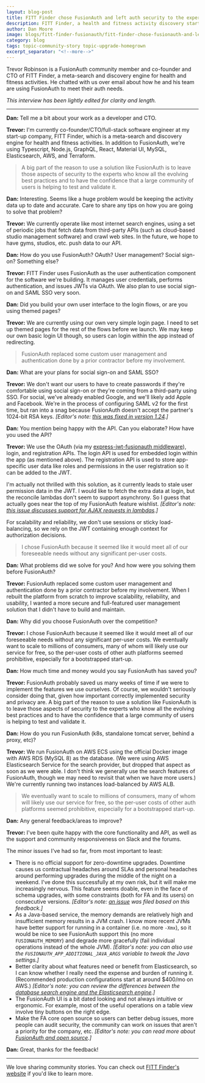 ```yaml
---
layout: blog-post
title: FITT Finder chose FusionAuth and left auth security to the experts
description: FITT Finder, a health and fitness activity discovery startup, uses FusionAuth because they want to prepare for millions of users.
author: Dan Moore
image: blogs/fitt-finder-fusionauth/fitt-finder-chose-fusionauth-and-left-auth-security-to-the-experts.png
category: blog
tags: topic-community-story topic-upgrade-homegrown
excerpt_separator: "<!--more-->"
---
```


Trevor Robinson is a FusionAuth community member and co-founder and CTO of FITT Finder, a meta-search and discovery engine for health and fitness activities. He chatted with us over email about how he and his team are using FusionAuth to meet their auth needs. 

<!--more-->

*This interview has been lightly edited for clarity and length.*

-------

**Dan:** Tell me a bit about your work as a developer and CTO.

**Trevor:** I'm currently co-founder/CTO/full-stack software engineer at my start-up company, FITT Finder, which is a meta-search and discovery engine for health and fitness activities. In addition to FusionAuth, we're using Typescript, Node.js, GraphQL, React, Material UI, MySQL, Elasticsearch, AWS, and Terraform.

> A big part of the reason to use a solution like FusionAuth is to leave those aspects of security to the experts who know all the evolving best practices and to have the confidence that a large community of users is helping to test and validate it.

**Dan:** Interesting. Seems like a huge problem would be keeping the activity data up to date and accurate. Care to share any tips on how you are going to solve that problem?

**Trevor:** We currently operate like most internet search engines, using a set of periodic jobs that fetch data from third-party APIs (such as cloud-based studio management software) and crawl web sites. In the future, we hope to have gyms, studios, etc. push data to our API.

**Dan:** How do you use FusionAuth? OAuth? User management? Social sign-on? Something else?

**Trevor:** FITT Finder uses FusionAuth as the user authentication component for the software we're building. It manages user credentials, performs authentication, and issues JWTs via OAuth. We also plan to use social sign-on and SAML SSO very soon.

**Dan:** Did you build your own user interface to the login flows, or are you using themed pages?

**Trevor:** We are currently using our own very simple login page. I need to set up themed pages for the rest of the flows before we launch. We may keep our own basic login UI though, so users can login within the app instead of redirecting.

> FusionAuth replaced some custom user management and authentication done by a prior contractor before my involvement. 

**Dan:** What are your plans for social sign-on and SAML SSO?

**Trevor:** We don't want our users to have to create passwords if they're comfortable using social sign-on or they're coming from a third-party using SSO. For social, we've already enabled Google, and we'll likely add Apple and Facebook. We're in the process of configuring SAML v2 for the first time, but ran into a snag because FusionAuth doesn't accept the partner's 1024-bit RSA keys. _[Editor's note: [this was fixed in version 1.24](https://github.com/FusionAuth/fusionauth-issues/issues/1091).]_

**Dan:** You mention being happy with the API. Can you elaborate? How have you used the API?

**Trevor:** We use the OAuth (via my [express-jwt-fusionauth middleware](https://github.com/trevorr/express-jwt-fusionauth)), login, and registration APIs. The login API is used for embedded login within the app (as mentioned above). The registration API is used to store app-specific user data like roles and permissions in the user registration so it can be added to the JWT. 

I'm actually not thrilled with this solution, as it currently leads to stale user permission data in the JWT. I would like to fetch the extra data at login, but the reconcile lambdas don't seem to support asynchrony. So I guess that actually goes near the top of my FusionAuth feature wishlist. _[Editor's note: [this issue discusses support for AJAX requests in lambdas](https://github.com/FusionAuth/fusionauth-issues/issues/267).]_ 

For scalability and reliability, we don't use sessions or sticky load-balancing, so we rely on the JWT containing enough context for authorization decisions.

> I chose FusionAuth because it seemed like it would meet all of our foreseeable needs without any significant per-user costs. 

**Dan:** What problems did we solve for you? And how were you solving them before FusionAuth?

**Trevor:** FusionAuth replaced some custom user management and authentication done by a prior contractor before my involvement. When I rebuilt the platform from scratch to improve scalability, reliability, and usability, I wanted a more secure and full-featured user management solution that I didn't have to build and maintain.

**Dan:** Why did you choose FusionAuth over the competition?

**Trevor:** I chose FusionAuth because it seemed like it would meet all of our foreseeable needs without any significant per-user costs. We eventually want to scale to millions of consumers, many of whom will likely use our service for free, so the per-user costs of other auth platforms seemed prohibitive, especially for a bootstrapped start-up.

**Dan:** How much time and money would you say FusionAuth has saved you?

**Trevor:** FusionAuth probably saved us many weeks of time if we were to implement the features we use ourselves. Of course, we wouldn't seriously consider doing that, given how important correctly implemented security and privacy are. A big part of the reason to use a solution like FusionAuth is to leave those aspects of security to the experts who know all the evolving best practices and to have the confidence that a large community of users is helping to test and validate it.

**Dan:** How do you run FusionAuth (k8s, standalone tomcat server, behind a proxy, etc)?

**Trevor:** We run FusionAuth on AWS ECS using the official Docker image with AWS RDS (MySQL 8) as the database. (We were using AWS Elasticsearch Service for the search provider, but dropped that aspect as soon as we were able. I don't think we generally use the search features of FusionAuth, though we may need to revisit that when we have more users.) We're currently running two instances load-balanced by AWS ALB.

> We eventually want to scale to millions of consumers, many of whom will likely use our service for free, so the per-user costs of other auth platforms seemed prohibitive, especially for a bootstrapped start-up.

**Dan:** Any general feedback/areas to improve?

**Trevor:** I've been quite happy with the core functionality and API, as well as the support and community responsiveness on Slack and the forums. 

The minor issues I've had so far, from most important to least:

* There is no official support for zero-downtime upgrades. Downtime causes us contractual headaches around SLAs and personal headaches around performing upgrades during the middle of the night on a weekend. I've done this successfully at my own risk, but it will make me increasingly nervous. This feature seems doable, even in the face of schema upgrades, with some constraints (both for FA and its users) on consecutive versions. _[Editor's note: [an issue](https://github.com/FusionAuth/fusionauth-issues/issues/1240) was filed based on this feedback.]_
* As a Java-based service, the memory demands are relatively high and insufficient memory results in a JVM crash. I know more recent JVMs have better support for running in a container (i.e. no more `-Xmx`), so it would be nice to see FusionAuth support this (no more `FUSIONAUTH_MEMORY`) and degrade more gracefully (fail individual operations instead of the whole JVM). _[Editor's note: you can also use the `FUSIONAUTH_APP_ADDITIONAL_JAVA_ARGS` variable to tweak the Java settings.]_
* Better clarity about what features need or benefit from Elasticsearch, so I can know whether I really need the expense and burden of running it. (Recommended production configurations start at around $400/mo on AWS.) _[Editor's note: you can review the differences between the [database search engine and the Elasticsearch engine](/docs/v1/tech/core-concepts/users/#user-search).]_
* The FusionAuth UI is a bit dated looking and not always intuitive or ergonomic. For example, most of the useful operations on a table view involve tiny buttons on the right edge.
* Make the FA core open source so users can better debug issues, more people can audit security, the community can work on issues that aren't a priority for the company, etc. _[Editor's note: you can read more about [FusionAuth and open source](https://fusionauth.io/community/forum/topic/22/why-isn-t-fusionauth-open-source).]_

**Dan:** Great, thanks for the feedback!

-------

We love sharing community stories. You can check out [FITT Finder's website](https://fittfinder.com/) if you'd like to learn more. 
